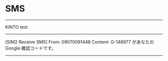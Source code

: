# SMS

---

KINTO test

---

[SIM2 Receive SMS]
From: 09070091448
Content: G-148977 があなたの Google 確認コードです。

---
